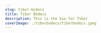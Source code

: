 ```yaml
---
slug: tibor-bodecs
title: Tibor Bödecs
description: This is the bio for Tibor
coverImage: ./tiborbodecs/tiborbodecs.jpeg
---
```

